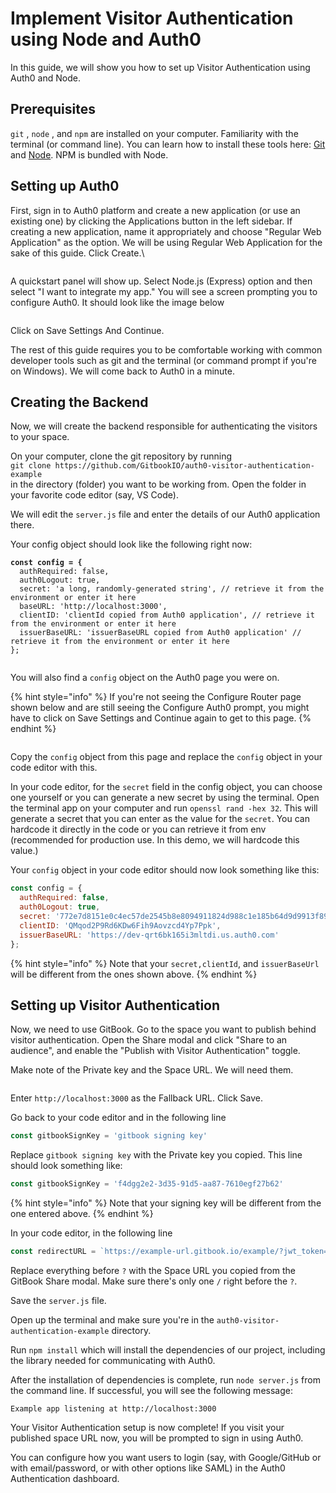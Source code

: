 # Implement Visitor Authentication using Node and Auth0

In this guide, we will show you how to set up Visitor Authentication using Auth0 and Node.

## Prerequisites

`git` , `node` , and `npm`  are installed on your computer. Familiarity with the terminal (or command line). You can learn how to install these tools here: [Git](https://git-scm.com/book/en/v2/Getting-Started-Installing-Git) and [Node](https://nodejs.org/en/download). NPM is bundled with Node.

## Setting up Auth0

First, sign in to Auth0 platform and create a new application (or use an existing one) by clicking the Applications button in the left sidebar. If creating a new application, name it appropriately and choose "Regular Web Application" as the option. We will be using Regular Web Application for the sake of this guide. Click Create.\


<figure><img src="../../.gitbook/assets/Screen Shot 2023-10-25 at 4.52.25 PM.png" alt=""><figcaption></figcaption></figure>

A quickstart panel will show up. Select Node.js (Express) option and then select "I want to integrate my app."  You will see a screen prompting you to configure Auth0. It should look like the image below

<figure><img src="../../.gitbook/assets/Screen Shot 2023-10-25 at 4.54.42 PM.png" alt=""><figcaption></figcaption></figure>

Click on Save Settings And Continue.

The rest of this guide requires you to be comfortable working with common developer tools such as git and the terminal (or command prompt if you're on Windows). We will come back to Auth0 in a minute.&#x20;

## Creating the Backend

Now, we will create the backend responsible for authenticating the visitors to your space.&#x20;

On your computer, clone the git repository by running\
`git clone https://github.com/GitbookIO/auth0-visitor-authentication-example` \
in the directory (folder) you want to be working from. Open the folder in your favorite code editor (say, VS Code).

We will edit the `server.js` file and enter the details of our Auth0 application there.

Your config object should look like the following right now:

<pre class="language-javascript"><code class="lang-javascript"><strong>const config = {
</strong>  authRequired: false,
  auth0Logout: true,
  secret: 'a long, randomly-generated string', // retrieve it from the environment or enter it here
  baseURL: 'http://localhost:3000',
  clientID: 'clientId copied from Auth0 application', // retrieve it from the environment or enter it here
  issuerBaseURL: 'issuerBaseURL copied from Auth0 application' // retrieve it from the environment or enter it here
};

</code></pre>

You will also find a `config` object on the Auth0 page you were on.

{% hint style="info" %}
If you're not seeing the Configure Router page shown below and are still seeing the Configure Auth0 prompt, you might have to click on Save Settings and Continue again to get to this page.
{% endhint %}

<figure><img src="../../.gitbook/assets/Screen Shot 2023-10-25 at 5.26.32 PM.png" alt=""><figcaption></figcaption></figure>

Copy the `config` object from this page and replace the `config` object in your code editor with this.

In your code editor, for the `secret` field in the config object, you can choose one yourself or you can generate a new secret by using the terminal. Open the terminal app on your computer and run `openssl rand -hex 32`. This will generate a secret that you can enter as the value for the `secret`. You can hardcode it directly in the code or you can retrieve it from env (recommended for production use. In this demo, we will hardcode this value.)

Your `config` object in your code editor should now look something like this:

```javascript
const config = {
  authRequired: false,
  auth0Logout: true,
  secret: '772e7d8151e0c4ec57de2545b8e8094911824d988c1e185b64d9d9913f894224',
  clientID: 'QMqod2P9Rd6KDw6Fih9Aovzcd4Yp7Ppk',
  issuerBaseURL: 'https://dev-qrt6bk165i3mltdi.us.auth0.com'
};
```

{% hint style="info" %}
Note that your `secret,clientId`, and `issuerBaseUrl` will be different from the ones shown above.
{% endhint %}

## Setting up Visitor Authentication

Now, we need to use GitBook. Go to the space you want to publish behind visitor authentication. Open the Share modal and click "Share to an audience", and enable the "Publish with Visitor Authentication" toggle.&#x20;

Make note of the Private key and the Space URL. We will need them.

<figure><img src="../../.gitbook/assets/image (2).png" alt=""><figcaption></figcaption></figure>

Enter `http://localhost:3000` as the Fallback URL. Click Save.

Go back to your code editor and in the following line

```javascript
const gitbookSignKey = 'gitbook signing key'
```

Replace `gitbook signing key` with the Private key you copied. This line should look something like:

```javascript
const gitbookSignKey = 'f4dgg2e2-3d35-91d5-aa87-7610egf27b62'
```

{% hint style="info" %}
Note that your signing key will be different from the one entered above.
{% endhint %}

In your code editor, in the following line

```javascript
const redirectURL = `https://example-url.gitbook.io/example/?jwt_token=${token}`
```

Replace everything before `?` with the Space URL you copied from the GitBook Share modal. Make sure there's only one `/` right before the `?`.

Save the `server.js` file.

Open up the terminal and make sure you're in the `auth0-visitor-authentication-example` directory.

Run `npm install` which will install the dependencies of our project, including the library needed for communicating with Auth0.

After the installation of dependencies is complete, run `node server.js` from the command line. If successful, you will see the following message:

```
Example app listening at http://localhost:3000
```

Your Visitor Authentication setup is now complete! If you visit your published space URL now, you will be prompted to sign in using Auth0.&#x20;

You can configure how you want users to login (say, with Google/GitHub or with email/password, or with other options like SAML) in the Auth0 Authentication dashboard.&#x20;

<figure><img src="../../.gitbook/assets/image (3).png" alt=""><figcaption></figcaption></figure>

